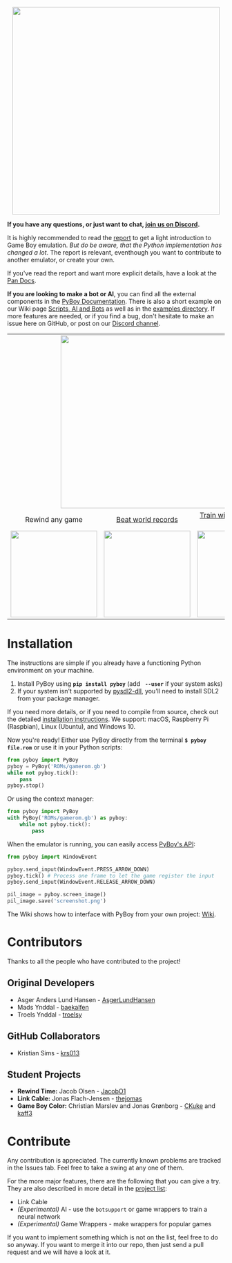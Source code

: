 <p align="center">
<img src="README/pyboy.svg" width="480">
</p>

__If you have any questions, or just want to chat, [join us on Discord](https://discord.gg/Zrf2nyH).__


It is highly recommended to read the [report](https://github.com/Baekalfen/PyBoy/raw/master/PyBoy.pdf) to get a light introduction to Game Boy emulation. _But do be aware, that the Python implementation has changed a lot_. The report is relevant, eventhough you want to contribute to another emulator, or create your own.

If you've read the report and want more explicit details, have a look at the [Pan Docs](http://bgb.bircd.org/pandocs.htm).

__If you are looking to make a bot or AI__, you can find all the external components in the [PyBoy Documentation](https://baekalfen.github.io/PyBoy/index.html). There is also a short example on our Wiki page [Scripts, AI and Bots](https://github.com/Baekalfen/PyBoy/wiki/Scripts,-AI-and-Bots) as well as in the [examples directory](https://github.com/Baekalfen/PyBoy/tree/master/examples). If more features are needed, or if you find a bug, don't hesitate to make an issue here on GitHub, or post on our [Discord channel](https://discord.gg/Zrf2nyH).


<!---
Generate GIF with the layout and captions
-->
<table>
  <tbody>
    <tr>
      <td colspan="3">
<div align="center">
<img src="README/1.gif" width="400"><br>
</div>
      </td>
    </tr>
    <tr>
      <td align="center">Rewind any game<br>
      </td>
      <td align="center"><a href=https://github.com/uiucanh/tetris>Beat world records</a><br>
      </td>
      <td align="center"><a href=https://github.com/lixado/PyBoy-RL>Train with Reinforcement Learning</a><br>
      </td>
    </tr>
    <tr>
      <td align="center">
        <img src="README/5.gif" width="200">
      </td>
      <td align="center">
        <img src="README/7.gif" width="200">
      </td>
      <td align="center">
        <img src="README/6.gif" width="200">
      </td>
    </tr>
  </tbody>
</table>


Installation
============
The instructions are simple if you already have a functioning Python environment on your machine.

 1. Install PyBoy using __`pip install pyboy`__ (add __` --user`__ if your system asks)
 2. If your system isn't supported by [pysdl2-dll](https://pypi.org/project/pysdl2-dll/), you'll need to install SDL2 from your package manager.

If you need more details, or if you need to compile from source, check out the detailed [installation instructions](https://github.com/Baekalfen/PyBoy/wiki/Installation). We support: macOS, Raspberry Pi (Raspbian), Linux (Ubuntu), and Windows 10.

Now you're ready! Either use PyBoy directly from the terminal __`$ pyboy file.rom`__ or use it in your Python scripts:
```python
from pyboy import PyBoy
pyboy = PyBoy('ROMs/gamerom.gb')
while not pyboy.tick():
    pass
pyboy.stop()
```

Or using the context manager:
```python
from pyboy import PyBoy
with PyBoy('ROMs/gamerom.gb') as pyboy:
    while not pyboy.tick():
        pass
```

When the emulator is running, you can easily access [PyBoy's API](https://baekalfen.github.io/PyBoy/index.html):
```python
from pyboy import WindowEvent

pyboy.send_input(WindowEvent.PRESS_ARROW_DOWN)
pyboy.tick() # Process one frame to let the game register the input
pyboy.send_input(WindowEvent.RELEASE_ARROW_DOWN)

pil_image = pyboy.screen_image()
pil_image.save('screenshot.png')
```

The Wiki shows how to interface with PyBoy from your own project: [Wiki](https://github.com/Baekalfen/PyBoy/wiki).


Contributors
============

Thanks to all the people who have contributed to the project!

Original Developers
-------------------

 * Asger Anders Lund Hansen - [AsgerLundHansen](https://github.com/AsgerLundHansen)
 * Mads Ynddal - [baekalfen](https://github.com/Baekalfen)
 * Troels Ynddal - [troelsy](https://github.com/troelsy)

GitHub Collaborators
--------------------

 * Kristian Sims - [krs013](https://github.com/krs013)

Student Projects
----------------

 * __Rewind Time:__ Jacob Olsen - [JacobO1](https://github.com/JacobO1)
 * __Link Cable:__ Jonas Flach-Jensen - [thejomas](https://github.com/thejomas)
 * __Game Boy Color:__ Christian Marslev and Jonas Grønborg - [CKuke](https://github.com/CKuke) and [kaff3](https://github.com/kaff3)

Contribute
==========
Any contribution is appreciated. The currently known problems are tracked in the Issues tab. Feel free to take a swing at any one of them.

For the more major features, there are the following that you can give a try. They are also described in more detail in the [project list](https://github.com/Baekalfen/PyBoy/raw/master/Projects/Projects.pdf):
* Link Cable
* _(Experimental)_ AI - use the `botsupport` or game wrappers to train a neural network
* _(Experimental)_ Game Wrappers - make wrappers for popular games

If you want to implement something which is not on the list, feel free to do so anyway. If you want to merge it into our repo, then just send a pull request and we will have a look at it.
